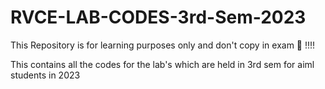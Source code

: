 # RVCE-LAB-CODES-3rd-Sem-2023


This Repository is for learning purposes only and don't copy in exam 🤞 !!!!

This contains all the codes for the lab's which are held in 3rd sem for aiml students in 2023
